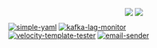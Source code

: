 <p align="center">
  <img align="center" src="https://github-readme-stats.vercel.app/api?username=devatherock&show_icons=true&theme=dark&hide_rank=true&count_private=true"/>
  <img align="center" src="https://github-readme-stats.vercel.app/api/top-langs?username=devatherock&layout=compact&theme=dark"/>
</p>

[![simple-yaml](https://github-readme-stats.vercel.app/api/pin?username=devatherock&repo=simple-yaml&theme=dark)](https://github.com/devatherock/simple-yaml)
[![kafka-lag-monitor](https://github-readme-stats.vercel.app/api/pin?username=devatherock&repo=kafka-lag-monitor&theme=dark)](https://github.com/devatherock/kafka-lag-monitor)<br>
[![velocity-template-tester](https://github-readme-stats.vercel.app/api/pin?username=devatherock&repo=velocity-template-tester&theme=dark)](https://github.com/devatherock/velocity-template-tester)
[![email-sender](https://github-readme-stats.vercel.app/api/pin?username=devatherock&repo=email-sender&theme=dark)](https://github.com/devatherock/email-sender)
